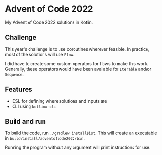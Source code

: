 # Advent of Code 2022

My Advent of Code 2022 solutions in Kotlin.

## Challenge

This year's challenge is to use coroutines wherever feasible.
In practice, most of the solutions will use `Flow`.

I did have to create some custom operators for flows to make this work.
Generally, these operators would have been available for `Iterable` and/or `Sequence`.

## Features

- DSL for defining where solutions and inputs are
- CLI using `kotlinx-cli`

## Build and run

To build the code, run `./gradlew installDist`.
This will create an executable in `build/install/adventofcode2022/bin`.

Running the program without any argument will print instructions for use.
